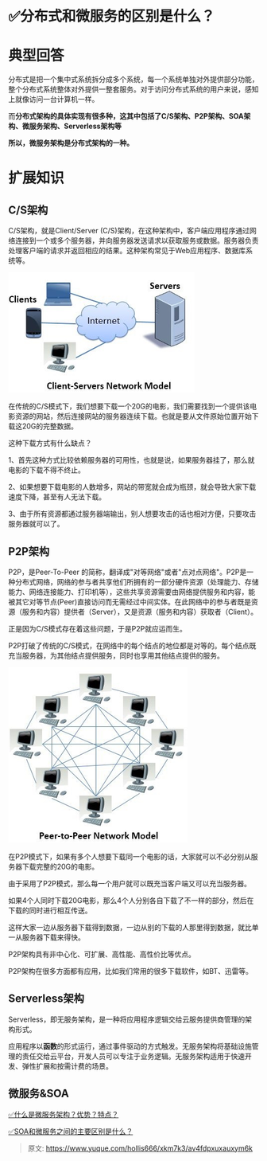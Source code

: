 # ✅分布式和微服务的区别是什么？

# 典型回答


分布式是把一个集中式系统拆分成多个系统，每一个系统单独对外提供部分功能，整个分布式系统整体对外提供一整套服务。对于访问分布式系统的用户来说，感知上就像访问一台计算机一样。



而**分布式架构的具体实现有很多种，这其中包括了C/S架构、P2P架构、SOA架构、微服务架构、Serverless架构等**



**所以，微服务架构是分布式架构的一种。**



# 扩展知识


## C/S架构


C/S架构，就是Client/Server (C/S)架构，在这种架构中，客户端应用程序通过网络连接到一个或多个服务器，并向服务器发送请求以获取服务或数据。服务器负责处理客户端的请求并返回相应的结果。这种架构常见于Web应用程序、数据库系统等。



![1686919084976-439d5eff-58fa-43a7-8a92-7768c05e0b06.png](./img/2X6R5RMwg_Snfsvw/1686919084976-439d5eff-58fa-43a7-8a92-7768c05e0b06-526690.png)



在传统的C/S模式下，我们想要下载一个20G的电影，我们需要找到一个提供该电影资源的网站，然后连接网站的服务器连续下载。也就是要从文件原始位置开始下载这20G的完整数据。



这种下载方式有什么缺点？



1、首先这种方式比较依赖服务器的可用性，也就是说，如果服务器挂了，那么就电影的下载不得不终止。

2、如果想要下载电影的人数增多，网站的带宽就会成为瓶颈，就会导致大家下载速度下降，甚至有人无法下载。

3、由于所有资源都通过服务器端输出，别人想要攻击的话也相对方便，只要攻击服务器就可以了。  


## P2P架构


P2P，是Peer-To-Peer 的简称，翻译成"对等网络"或者"点对点网络"。P2P是一种分布式网络，网络的参与者共享他们所拥有的一部分硬件资源（处理能力、存储能力、网络连接能力、打印机等），这些共享资源需要由网络提供服务和内容，能被其它对等节点(Peer)直接访问而无需经过中间实体。在此网络中的参与者既是资源（服务和内容）提供者（Server），又是资源（服务和内容）获取者（Client）。



正是因为C/S模式存在着这些问题，于是P2P就应运而生。

P2P打破了传统的C/S模式，在网络中的每个结点的地位都是对等的。每个结点既充当服务器，为其他结点提供服务，同时也享用其他结点提供的服务。



![1686919192424-a5aee1da-d7ca-4d4d-a856-8e26f44dc427.png](./img/2X6R5RMwg_Snfsvw/1686919192424-a5aee1da-d7ca-4d4d-a856-8e26f44dc427-725495.png)



在P2P模式下，如果有多个人想要下载同一个电影的话，大家就可以不必分别从服务器下载完整的20G的电影。



由于采用了P2P模式，那么每一个用户就可以既充当客户端又可以充当服务器。



如果4个人同时下载20G电影，那么4个人分别各自下载了不一样的部分，然后在下载的同时进行相互传送。



这样大家一边从服务器下载得到数据，一边从别的下载的人那里得到数据，就比单一从服务器下载来得快。



P2P架构具有非中心化、可扩展、高性能、高性价比等优点。



P2P架构在很多方面都有应用，比如我们常用的很多下载软件，如BT、迅雷等。



## Serverless架构


Serverless，即无服务架构，是一种将应用程序逻辑交给云服务提供商管理的架构形式。



应用程序以**函数**的形式运行，通过事件驱动的方式触发。无服务架构将基础设施管理的责任交给云平台，开发人员可以专注于业务逻辑。无服务架构适用于快速开发、弹性扩展和按需计费的场景。





## 微服务&SOA


[✅什么是微服务架构？优势？特点？](https://www.yuque.com/hollis666/xkm7k3/zao7sn0kve58xasr)



[✅SOA和微服务之间的主要区别是什么？](https://www.yuque.com/hollis666/xkm7k3/fkg3572ih9pye728)



> 原文: <https://www.yuque.com/hollis666/xkm7k3/av4fdpxuxauxym6k>